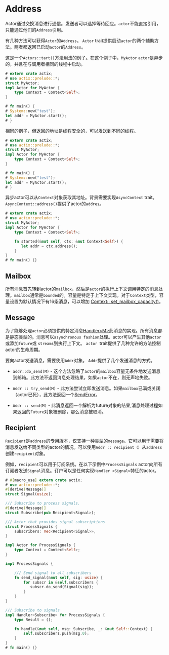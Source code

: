 # Address

Actor通过交换消息进行通信。发送者可以选择等待回应。`actor`不能直接引用，只能通过他们的`Address`引用。

有几种方法可以获得`Actor`的`Address`。 `Actor` trait提供启动`actor`的两个辅助方法。两者都返回已启动`actor`的`Address`。

这是一个`Actors::tart()`方法用法的例子。在这个例子中，`MyActor` `actor`是异步的，并且在与调用者相同的线程中启动。

```rust
# extern crate actix;
# use actix::prelude::*;
struct MyActor;
impl Actor for MyActor {
    type Context = Context<Self>;
}

# fn main() {
# System::new("test");
let addr = MyActor.start();
# }
```

相同的例子，但返回的地址是线程安全的，可以发送到不同的线程。

```rust
# extern crate actix;
# use actix::prelude::*;
struct MyActor;
impl Actor for MyActor {
    type Context = Context<Self>;
}

# fn main() {
# System::new("test");
let addr = MyActor.start();
# }
```

异步actor可以从`Context`对象获取其地址。背景需要实现`AsyncContext` trait。 `AsyncContext::address()`提供了actor的`addres`。


```rust
# extern crate actix;
# use actix::prelude::*;
struct MyActor;
impl Actor for MyActor {
    type Context = Context<Self>;

    fn started(&mut self, ctx: &mut Context<Self>) {
       let addr = ctx.address();
    }
}
# fn main() {}
```

## Mailbox

所有消息首先转到actor的`mailbox`，然后是`actor`的执行上下文调用特定的消息处理。`mailbox`通常是`bounded`的。容量是特定于上下文实现。对于`Context`类型，容量设置为默认情况下有16条消息，可以增加
[Context:: set_mailbox_capacity()](https://Actix.set_mailbox_capacity)。

## Message

为了能够处理`actor`必须提供的特定消息[Handler\<M>](https://actix/trait.Handler.html)此消息的实现。所有消息都是静态类型的。消息可以`asynchronous fashion`处理。actor可以产生其他`actor`或添加`future`或 `streams`到执行上下文。 `actor `trait提供了几种允许的方法控制actor的生命周期。

要向actor发送消息，需要使用`Addr`对象。 `Addr`提供了几个发送消息的方式。

* `addr::do_send(M)` - 这个方法忽略了`actor`的`mailbox`容量无条件地发送消息到邮箱。此方法不返回消息处理结果，如果`actor`不在，则无声地失败。

* `Addr :: try_send(M)` - 此方法尝试立即发送消息。如果`mailbox`已满或关闭（actor已死），此方法返回一个[SendError](https://Actix.SendError.html)。

* `Addr :: send(M)` - 此消息返回一个解析为future对象的结果,消息处理过程如果返回的`Future`对象被删除，那么消息被取消。

## Recipient

`Recipient`是`address`的专用版本，仅支持一种类型的`message`。它可以用于需要将消息发送给不同类型的actor的情况。可以使用`Addr :: recipient（）`从`address`创建`recipient`对象。

例如，`recipient`可以用于订阅系统。在以下示例中`ProcessSignals` actor向所有订阅者发送`Signal`消息。订户可以是任何实现`Handler <Signal>`特征的actor。

```rust
# #[macro_use] extern crate actix;
# use actix::prelude::*;
#[derive(Message)]
struct Signal(usize);

/// Subscribe to process signals.
#[derive(Message)]
struct Subscribe(pub Recipient<Signal>);

/// Actor that provides signal subscriptions
struct ProcessSignals {
    subscribers: Vec<Recipient<Signal>>,
}

impl Actor for ProcessSignals {
    type Context = Context<Self>;
}

impl ProcessSignals {

    /// Send signal to all subscribers
    fn send_signal(&mut self, sig: usize) {
        for subscr in &self.subscribers {
           subscr.do_send(Signal(sig));
        }
    }
}

/// Subscribe to signals
impl Handler<Subscribe> for ProcessSignals {
    type Result = ();

    fn handle(&mut self, msg: Subscribe, _: &mut Self::Context) {
        self.subscribers.push(msg.0);
    }
}
# fn main() {}
```